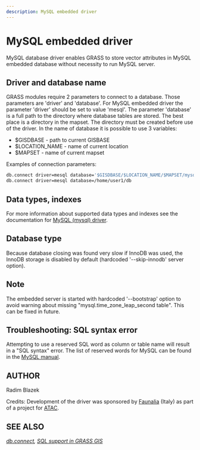 ```yaml
---
description: MySQL embedded driver
---
```


# MySQL embedded driver

MySQL database driver enables GRASS to store vector attributes in MySQL
embedded database without necessity to run MySQL server.

## Driver and database name

GRASS modules require 2 parameters to connect to a database. Those
parameters are 'driver' and 'database'. For MySQL embedded driver the
parameter 'driver' should be set to value 'mesql'. The parameter
'database' is a full path to the directory where database tables are
stored. The best place is a directory in the mapset. The directory must
be created before use of the driver. In the name of database it is
possible to use 3 variables:

- $GISDBASE - path to current GISBASE
- $LOCATION_NAME - name of current location
- $MAPSET - name of current mapset

Examples of connection parameters:

```sh
db.connect driver=mesql database='$GISDBASE/$LOCATION_NAME/$MAPSET/mysql'
db.connect driver=mesql database=/home/user1/db
```

## Data types, indexes

For more information about supported data types and indexes see the
documentation for [MySQL (mysql) driver](grass-mysql.md).

## Database type

Because database closing was found very slow if InnoDB was used, the
InnoDB storage is disabled by default (hardcoded '--skip-innodb' server
option).

## Note

The embedded server is started with hardcoded '--bootstrap' option to
avoid warning about missing "mysql.time_zone_leap_second table". This
can be fixed in future.

## Troubleshooting: SQL syntax error

Attempting to use a reserved SQL word as column or table name will
result in a "SQL syntax" error. The list of reserved words for MySQL can
be found in the [MySQL
manual](https://dev.mysql.com/doc/refman/8.4/en/keywords.html#keywords-in-current-series).

## AUTHOR

Radim Blazek

Credits: Development of the driver was sponsored by
[Faunalia](https://www.faunalia.it) (Italy) as part of a project for
[ATAC](https://www.atac.roma.it/).

## SEE ALSO

*[db.connect](db.connect.md), [SQL support in GRASS GIS](sql.md)*
